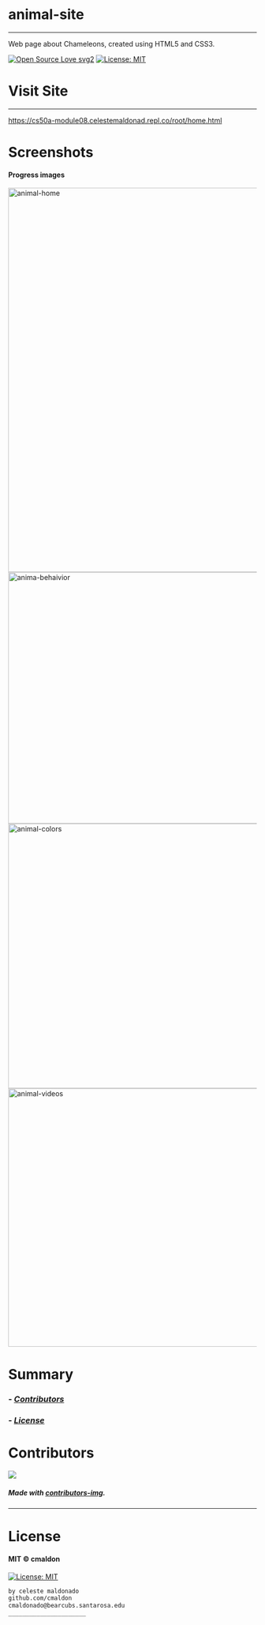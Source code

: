 # animal-site
----
Web page about Chameleons, created using HTML5 and CSS3.

[![Open Source Love svg2](https://badges.frapsoft.com/os/v2/open-source.svg?v=103)](https://github.com/ellerbrock/open-source-badges/)
[![License: MIT](https://img.shields.io/badge/License-MIT-yellow.svg)](https://opensource.org/licenses/MIT)
<!-- <img src="assets/NNNNNNNNNNNNN" width="400"> -->
<!-- <h2 align="center">____________________</h2> -->

<!-- <h4 align="center">________________________</h4> -->


# Visit Site
----
https://cs50a-module08.celestemaldonad.repl.co/root/home.html


# Screenshots
#### Progress images
<img width="778" alt="animal-home" src="https://user-images.githubusercontent.com/69225402/117093946-40538300-ad17-11eb-919e-3dc0fab028be.png">

<img width="509" alt="anima-behaivior" src="https://user-images.githubusercontent.com/69225402/117093953-447fa080-ad17-11eb-80e5-789a38891f48.png">

<img width="536" alt="animal-colors" src="https://user-images.githubusercontent.com/69225402/117094043-8f99b380-ad17-11eb-8e84-3bef817c9aa2.png">

<img width="523" alt="animal-videos" src="https://user-images.githubusercontent.com/69225402/117094061-988a8500-ad17-11eb-82c9-cb1706d09314.png">



# Summary
### -  *[Contributors](#Contributors)*
### -  *[License](#License)*


# Contributors

[![](https://contrib.rocks/image?repo=cmaldon/animal-site)](https://github.com/cmaldon/animal-site/graphs/contributors)

##### Made with [contributors-img](https://contrib.rocks).

-----------------
# License
#### MIT © cmaldon
[![License: MIT](https://img.shields.io/badge/License-MIT-yellow.svg)](https://opensource.org/licenses/MIT)
```bash
by celeste maldonado
github.com/cmaldon
cmaldonado@bearcubs.santarosa.edu
______________________
``` 


